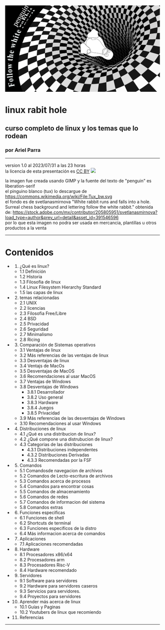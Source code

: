 ![bg](./img/rabithole.png)
# linux rabit hole
## curso completo de linux y los temas que lo rodean
### por Ariel Parra

---

version 1.0 al 2023/07/31 a las 23 horas <br>
la licencia de esta presentación es [CC BY](https://creativecommons.org/licenses/by/4.0/) ![](https://licensebuttons.net/l/by/3.0/88x31.png)

la imagen fue creada usando GIMP y la fuente del texto de "penguin" es liberation-serif <br>
el pinguino blanco (tux) lo descargue de https://commons.wikimedia.org/wiki/File:Tux_bw.svg <br>
el fondo es de svetlanasmirnova "White rabbit runs and falls into a hole. Surreal chess background and lettering follow the white rabbit." obtenida de: https://stock.adobe.com/mx/contributor/205805951/svetlanasmirnova?load_type=author&prev_url=detail&asset_id=391546596 <br>
por lo que esta imagen no podra ser usada en mercancia, plantillas u otros productos a la venta

---
# Contenidos

- 1. ¿Qué es linux?
    - 1.1 Definición
    - 1.2 Historia
    - 1.3 Filosofia de linux
    - 1.4 Linux Filesystem Hierarchy Standard
    - 1.5 las capas de linux
- 2. temas relacionadas
    - 2.1 UNIX
    - 2.2 licencias 
    - 2.3 Filosofia Free/Libre 
    - 2.4 BSD
    - 2.5 Privacidad
    - 2.6 Seguridad
    - 2.7 Minimalismo
    - 2.8 Ricing
- 3. Comparación de Sistemas operativos
    - 3.1 Ventajas de linux
    - 3.2 Más referencias de las ventajas de linux
    - 3.3 Desventajas de linux
    - 3.4 Ventajs de MacOs
    - 3.5 Desventajas de MacOS
    - 3.6 Recomendaciones al usar MacOS
    - 3.7 Ventajas de Windows
    - 3.8 Desventajas de Windows
        - 3.8.1 Desarrollador
        - 3.8.2 Uso general
        - 3.8.3 Hardware
        - 3.8.4 Juegos
        - 3.8.5 Privacidad
    - 3.9 Más referencias de las desventajas de Windows
    - 3.10 Recomendaciones al usar Windows
- 4. Distribuciones de linux
    - 4.1 ¿Qué es una distribucion de linux?
    - 4.2 ¿Qué compone una distrubucion de linux?
    - 4.3 Categorias de las distribuciones
        - 4.3.1 Distribuciones independentes 
        - 4.3.2 Distribuciones Derivadas 
        - 4.3.3 Recomendadas por la FSF 
- 5. Comandos
    - 5.1 Comandosde navegacion de archivos
    - 5.2 Comandos de Lecto-escritura de archivos 
    - 5.3 Comandos acerca de procesos
    - 5.4 Comandos para encontrar cosas
    - 5.5 Comandos de almacenamiento
    - 5.6 Comandos de redes
    - 5.7 Comandos de informacion del sistema
    - 5.8 Comandos extras
- 6. Funciones especificas
    - 6.1 Funciones de shell 
    - 6.2 Shortcuts de terminal
    - 6.3 Funciones especificos de la distro
    - 6.4 Más informacion acerca de comandos
- 7. Aplicaciones
    - 7.1 Aplicaciones recomendadas
- 8. Hardware
    - 8.1 Procesadores x86/x64
    - 8.2 Procesadores arm
    - 8.3 Procesadores Risc-V
    - 8.4 Hardware recomendado
- 9. Servidores
    - 9.1 Software para servidores
    - 9.2 Hardware para servidores caseros
    - 9.3 Servicios para servidores.
    - 9.4 Proyectos para servidores
- 10. Aprender más acerca de linux
    - 10.1 Guías y Paginas
    - 10.2 Youtubers de linux que recomiendo
- 11. Referencias

---